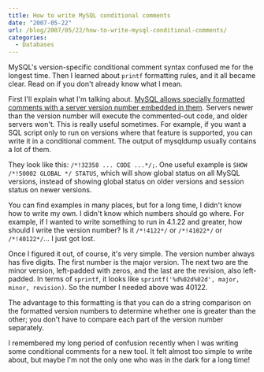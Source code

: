 ```yaml
---
title: How to write MySQL conditional comments
date: "2007-05-22"
url: /blog/2007/05/22/how-to-write-mysql-conditional-comments/
categories:
  - Databases
---
```

MySQL's version-specific conditional comment syntax confused me for the longest time. Then I learned about `printf` formatting rules, and it all became clear. Read on if you don't already know what I mean.

First I'll explain what I'm talking about. [MySQL allows specially formatted comments with a server version number embedded in them][1]. Servers newer than the version number will execute the commented-out code, and older servers won't. This is really useful sometimes. For example, if you want a SQL script only to run on versions where that feature is supported, you can write it in a conditional comment. The output of mysqldump usually contains a lot of them.

They look like this: `/*!32358 ... CODE ...*/;`. One useful example is `SHOW /*!50002 GLOBAL */ STATUS`, which will show global status on all MySQL versions, instead of showing global status on older versions and session status on newer versions.

You can find examples in many places, but for a long time, I didn't know how to write my own. I didn't know which numbers should go where. For example, if I wanted to write something to run in 4.1.22 and greater, how should I write the version number? Is it `/*!4122*/` or `/*!41022*/` or `/*!40122*/`... I just got lost.

Once I figured it out, of course, it's very simple. The version number always has five digits. The first number is the major version. The next two are the minor version, left-padded with zeros, and the last are the revision, also left-padded. In terms of `sprintf`, it looks like `sprintf('%d%02d%02d', major, minor, revision)`. So the number I needed above was 40122.

The advantage to this formatting is that you can do a string comparison on the formatted version numbers to determine whether one is greater than the other; you don't have to compare each part of the version number separately.

I remembered my long period of confusion recently when I was writing some conditional comments for a new tool. It felt almost too simple to write about, but maybe I'm not the only one who was in the dark for a long time!

 [1]: http://dev.mysql.com/doc/refman/4.1/en/comments.html
